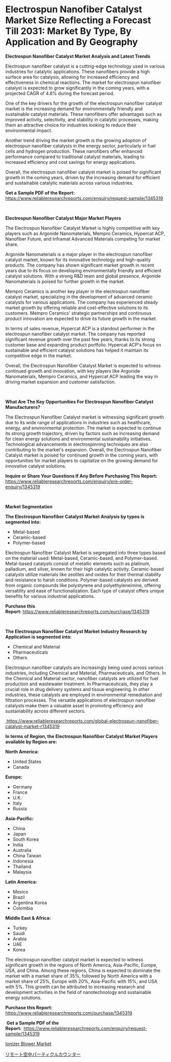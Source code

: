 <p><h1>Electrospun Nanofiber Catalyst Market Size Reflecting a Forecast Till 2031: Market By Type, By Application and By Geography</h1></p><p><strong>Electrospun Nanofiber Catalyst Market Analysis and Latest Trends</strong></p>
<p><p>Electrospun nanofiber catalyst is a cutting-edge technology used in various industries for catalytic applications. These nanofibers provide a high surface area for catalysis, allowing for increased efficiency and effectiveness in chemical reactions. The market for electrospun nanofiber catalyst is expected to grow significantly in the coming years, with a projected CAGR of 4.8% during the forecast period.</p><p>One of the key drivers for the growth of the electrospun nanofiber catalyst market is the increasing demand for environmentally friendly and sustainable catalyst materials. These nanofibers offer advantages such as improved activity, selectivity, and stability in catalytic processes, making them an attractive choice for industries looking to reduce their environmental impact.</p><p>Another trend driving the market growth is the growing adoption of electrospun nanofiber catalysts in the energy sector, particularly in fuel cells and hydrogen production. These nanofibers offer enhanced performance compared to traditional catalyst materials, leading to increased efficiency and cost savings for energy applications.</p><p>Overall, the electrospun nanofiber catalyst market is poised for significant growth in the coming years, driven by the increasing demand for efficient and sustainable catalytic materials across various industries.</p></p>
<p><strong>Get a Sample PDF of the Report:&nbsp;</strong> <a href="https://www.reliableresearchreports.com/enquiry/request-sample/1345319">https://www.reliableresearchreports.com/enquiry/request-sample/1345319</a></p>
<p>&nbsp;</p>
<p><strong>Electrospun Nanofiber Catalyst Major Market Players</strong></p>
<p><p>The Electrospun Nanofiber Catalyst Market is highly competitive with key players such as Argonide Nanomaterials, Mempro Ceramics, Hypercat ACP, Nanofiber Future, and Inframat Advanced Materials competing for market share. </p><p>Argonide Nanomaterials is a major player in the electrospun nanofiber catalyst market, known for its innovative technology and high-quality products. The company has shown significant market growth in recent years due to its focus on developing environmentally friendly and efficient catalyst solutions. With a strong R&D team and global presence, Argonide Nanomaterials is poised for further growth in the market.</p><p>Mempro Ceramics is another key player in the electrospun nanofiber catalyst market, specializing in the development of advanced ceramic catalysts for various applications. The company has experienced steady market growth by offering reliable and cost-effective solutions to its customers. Mempro Ceramics' strategic partnerships and continuous product innovation are expected to drive its future growth in the market.</p><p>In terms of sales revenue, Hypercat ACP is a standout performer in the electrospun nanofiber catalyst market. The company has reported significant revenue growth over the past few years, thanks to its strong customer base and expanding product portfolio. Hypercat ACP's focus on sustainable and efficient catalyst solutions has helped it maintain its competitive edge in the market.</p><p>Overall, the Electrospun Nanofiber Catalyst Market is expected to witness continued growth and innovation, with key players like Argonide Nanomaterials, Mempro Ceramics, and Hypercat ACP leading the way in driving market expansion and customer satisfaction.</p></p>
<p>&nbsp;</p>
<p><strong>What Are The Key Opportunities For Electrospun Nanofiber Catalyst Manufacturers?</strong></p>
<p><p>The Electrospun Nanofiber Catalyst market is witnessing significant growth due to its wide range of applications in industries such as healthcare, energy, and environmental protection. The market is expected to continue its strong growth trajectory, driven by factors such as increasing demand for clean energy solutions and environmental sustainability initiatives. Technological advancements in electrospinning techniques are also contributing to the market's expansion. Overall, the Electrospun Nanofiber Catalyst market is poised for continued growth in the coming years, with opportunities for market players to capitalize on the growing demand for innovative catalyst solutions.</p></p>
<p><strong>Inquire or Share Your Questions If Any Before Purchasing This Report:</strong> <a href="https://www.reliableresearchreports.com/enquiry/pre-order-enquiry/1345319">https://www.reliableresearchreports.com/enquiry/pre-order-enquiry/1345319</a></p>
<p>&nbsp;</p>
<p><strong>Market Segmentation</strong></p>
<p><strong>The Electrospun Nanofiber Catalyst Market Analysis by types is segmented into:</strong></p>
<p><ul><li>Metal-based</li><li>Ceramic-based</li><li>Polymer-based</li></ul></p>
<p><p>Electrospun Nanofiber Catalyst Market is segregated into three types based on the material used: Metal-based, Ceramic-based, and Polymer-based. Metal-based catalysts consist of metallic elements such as platinum, palladium, and silver, known for their high catalytic activity. Ceramic-based catalysts utilize materials like zeolites and oxides for their thermal stability and resistance to harsh conditions. Polymer-based catalysts are derived from organic compounds like polystyrene and polyethyleneimine, offering versatility and ease of functionalization. Each type of catalyst offers unique benefits for various industrial applications.</p></p>
<p><strong>Purchase this Report:&nbsp;</strong><a href="https://www.reliableresearchreports.com/purchase/1345319">https://www.reliableresearchreports.com/purchase/1345319</a></p>
<p>&nbsp;</p>
<p><strong>The Electrospun Nanofiber Catalyst Market Industry Research by Application is segmented into:</strong></p>
<p><ul><li>Chemical and Material</li><li>Pharmaceuticals</li><li>Others</li></ul></p>
<p><p>Electrospun nanofiber catalysts are increasingly being used across various industries, including Chemical and Material, Pharmaceuticals, and Others. In the Chemical and Material sector, nanofiber catalysts are utilized for fuel production and wastewater treatment. In Pharmaceuticals, they play a crucial role in drug delivery systems and tissue engineering. In other industries, these catalysts are employed in environmental remediation and filtration processes. The versatile applications of electrospun nanofiber catalysts make them a valuable asset in promoting efficiency and sustainability across different sectors.</p></p>
<p><a href="https://www.reliableresearchreports.com/global-electrospun-nanofiber-catalyst-market-r1345319">&nbsp;https://www.reliableresearchreports.com/global-electrospun-nanofiber-catalyst-market-r1345319</a></p>
<p><strong>In terms of Region, the Electrospun Nanofiber Catalyst Market Players available by Region are:</strong></p>
<p>
    <p> <strong> North America: </strong>
        <ul>
            <li>United States</li>
            <li>Canada</li>
        </ul>
        </p> 
    <p> <strong> Europe: </strong>
        <ul>
            <li>Germany</li>
            <li>France</li>
            <li>U.K.</li>
            <li>Italy</li>
            <li>Russia</li>
        </ul>
        </p> 
    <p> <strong> Asia-Pacific: </strong>
        <ul>
            <li>China</li>
            <li>Japan</li>
            <li>South Korea</li>
            <li>India</li>
            <li>Australia</li>
            <li>China Taiwan</li>
            <li>Indonesia</li>
            <li>Thailand</li>
            <li>Malaysia</li>
        </ul>
        </p> 
    <p> <strong> Latin America: </strong>
        <ul>
            <li>Mexico</li>
            <li>Brazil</li>
            <li>Argentina Korea</li>
            <li>Colombia</li>
        </ul>
        </p> 
    <p> <strong> Middle East & Africa: </strong>
        <ul>
            <li>Turkey</li>
            <li>Saudi</li>
            <li>Arabia</li>
            <li>UAE</li>
            <li>Korea</li>
        </ul>
    </p>
    </p>
<p><p>The electrospun nanofiber catalyst market is expected to witness significant growth in the regions of North America, Asia-Pacific, Europe, USA, and China. Among these regions, China is expected to dominate the market with a market share of 35%, followed by North America with a market share of 25%, Europe with 20%, Asia-Pacific with 15%, and USA with 5%. This growth can be attributed to increasing research and development activities in the field of nanotechnology and sustainable energy solutions.</p></p>
<p><strong>Purchase this Report: </strong><a href="https://www.reliableresearchreports.com/purchase/1345319">https://www.reliableresearchreports.com/purchase/1345319</a></p>
<p>&nbsp;<strong>Get a Sample PDF of the Report:&nbsp;&nbsp;</strong><a href="https://www.reliableresearchreports.com/enquiry/request-sample/1345319">https://www.reliableresearchreports.com/enquiry/request-sample/1345319</a></p>
<p><strong></strong></p>
<p><p><a href="https://view.publitas.com/reportprime-1/ionizer-blower-market-outlook-and-forecast-from-2024-to-2031/">Ionizer Blower Market</a></p><p><a href="https://github.com/tubbs463/Market-Research-Report-List-1/blob/main/9133320137049.md">リモート空中パーティクルカウンター</a></p></p>